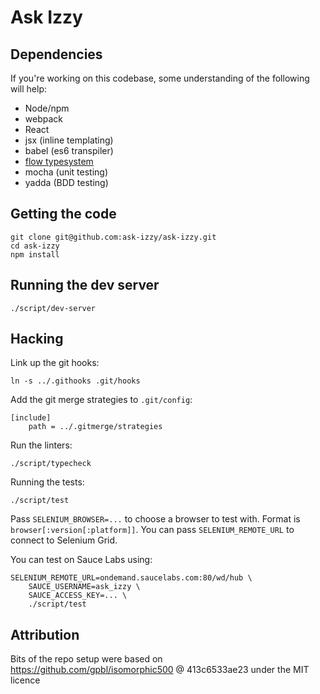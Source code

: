 # Ask Izzy

## Dependencies

If you're working on this codebase, some understanding of the following will
help:

 * Node/npm
 * webpack
 * React
 * jsx (inline templating)
 * babel (es6 transpiler)
 * [flow typesystem](http://flowtype.org)
 * mocha (unit testing)
 * yadda (BDD testing)

## Getting the code

    git clone git@github.com:ask-izzy/ask-izzy.git
    cd ask-izzy
    npm install

## Running the dev server

    ./script/dev-server


## Hacking

Link up the git hooks:

    ln -s ../.githooks .git/hooks
    
Add the git merge strategies to `.git/config`:

    [include]
        path = ../.gitmerge/strategies

Run the linters:

    ./script/typecheck

Running the tests:

    ./script/test

Pass `SELENIUM_BROWSER=...` to choose a browser to test with. Format is
`browser[:version[:platform]]`.
You can pass `SELENIUM_REMOTE_URL` to connect to Selenium Grid.

You can test on Sauce Labs using:

    SELENIUM_REMOTE_URL=ondemand.saucelabs.com:80/wd/hub \
        SAUCE_USERNAME=ask_izzy \
        SAUCE_ACCESS_KEY=... \
        ./script/test

## Attribution

Bits of the repo setup were based on
https://github.com/gpbl/isomorphic500 @ 413c6533ae23
under the MIT licence
